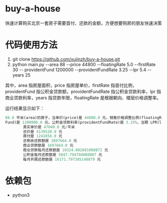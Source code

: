 # buy-a-house
快速计算购买北京一套房子需要首付、还款的金额，方便想要购房的朋友快速决策

# 代码使用方法
1. git clone https://github.com/xujinzh/buy-a-house.git
2. python main.py --area 88 --price 44800 --floatingRate 5.0 --firstRate 30 --
providentFund 1200000 --providentFundRate 3.25 --lpr 5.4 --years 25

其中，area 指房屋面积，price 指房屋单价，firstRate 指首付比例，providentFund 指公积金贷款额，providentFundRate 指公积金贷款利率，lpr 指商业贷款利率，years 指贷款年限，floatingRate 是根据朝向、楼层价格调整率。

运行结果显示如下：
```python
88.0 平米(area)的房子，当单价(price)是 44800.0 元，销售价格调整比例(floatingRate)是 5.0%，首付比例(firstRate)是 30.0%，公积金最高贷款额度(provident
Fund)是 1200000.0 元，公积金贷款利率(providentFundRate)是 3.25%，当期 LPR(lpr) 是 5.4%，贷款年限是 25 年(years)时：
        真实单价是 47040.0 元/平米
        总价是 4139520.0 元
        首付是 1241856.0 元
        总剩余还款额是 2897664.0 元
        商业贷款额是 1697664.0 元
        商业贷款每月还款额是 10324.002681068872 元
        公积金每月还款额是 5847.794704080007 元
        每月共需还款额是 16171.797385148879 元
```

# 依赖包
- python3